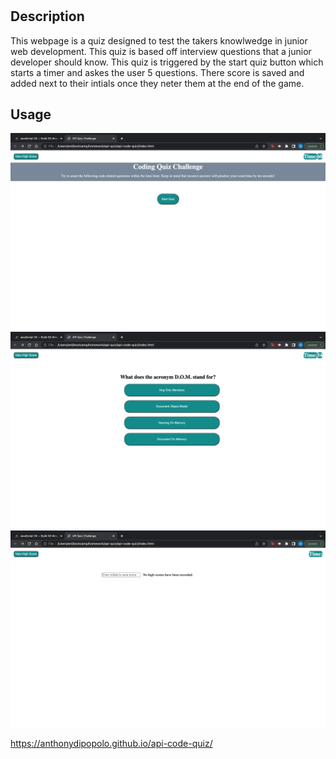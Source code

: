 # <api-code-quiz>

## Description

This webpage is a quiz designed to test the takers knowlwedge in junior web development.  This quiz is based off interview questions that a junior developer should know.  This quiz is triggered by the start quiz button which starts a timer and askes the user 5 questions.  There score is saved and added next to their intials once they neter them at the end of the game.


## Usage
![website screenshots ](./assets/Screen%20Shot%202023-06-09%20at%208.39.05%20PM.png "website home page")
![website screenshots](./assets/Screen%20Shot%202023-06-09%20at%208.39.14%20PM.png "website quiz questions")
![website screenshots ](./assets/Screen%20Shot%202023-06-09%20at%208.39.22%20PM.png "website scoreboard")

https://anthonydipopolo.github.io/api-code-quiz/